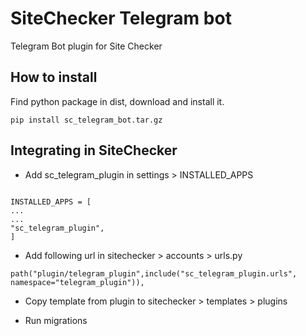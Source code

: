 # SiteChecker Telegram bot

Telegram Bot plugin for Site Checker

## How to install 

Find python package in dist, download and install it.
```
pip install sc_telegram_bot.tar.gz
```

## Integrating in SiteChecker

* Add sc_telegram_plugin in settings > INSTALLED_APPS

```

INSTALLED_APPS = [
...
...
"sc_telegram_plugin",
]
```

* Add following url in sitechecker > accounts > urls.py

```
path("plugin/telegram_plugin",include("sc_telegram_plugin.urls", namespace="telegram_plugin")),
```
* Copy template from plugin to sitechecker > templates > plugins

* Run migrations